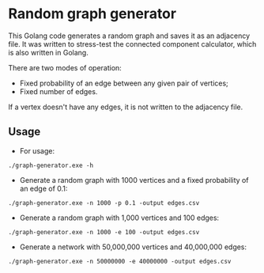 # Random graph generator

This Golang code generates a random graph and saves it as an adjacency file. It was written to stress-test the connected component calculator, which is also written in Golang.

There are two modes of operation:

- Fixed probability of an edge between any given pair of vertices;
- Fixed number of edges.

If a vertex doesn't have any edges, it is not written to the adjacency file.

## Usage

- For usage:

```
./graph-generator.exe -h
```

- Generate a random graph with 1000 vertices and a fixed probability of an edge of 0.1:

```
./graph-generator.exe -n 1000 -p 0.1 -output edges.csv
```

- Generate a random graph with 1,000 vertices and 100 edges:

```
./graph-generator.exe -n 1000 -e 100 -output edges.csv
```

- Generate a network with 50,000,000 vertices and 40,000,000 edges:

```
./graph-generator.exe -n 50000000 -e 40000000 -output edges.csv
```
